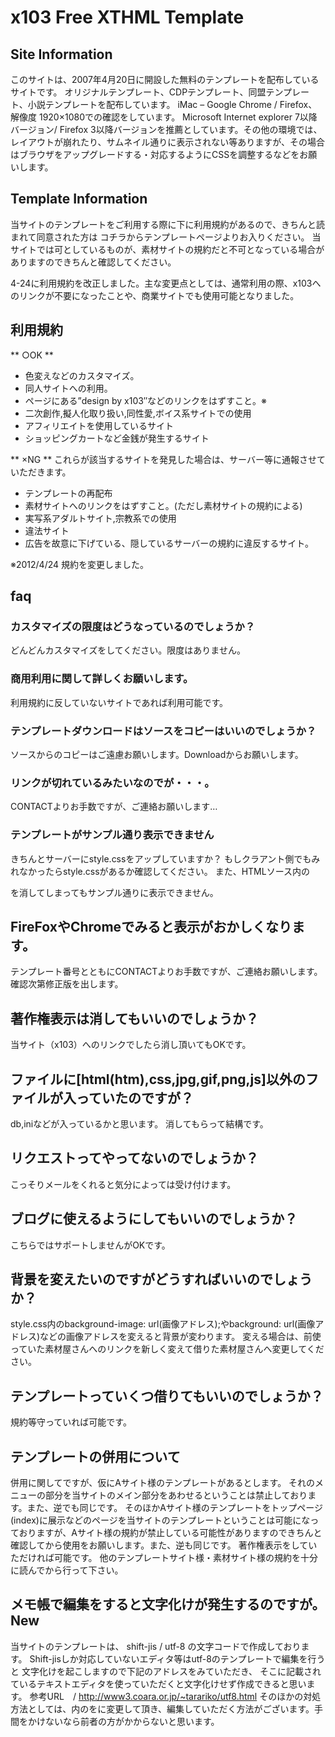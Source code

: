 # x103 Free XTHML Template 

## Site Information
このサイトは、2007年4月20日に開設した無料のテンプレートを配布しているサイトです。
オリジナルテンプレート、CDPテンプレート、同盟テンプレート、小説テンプレートを配布しています。
iMac – Google Chrome / Firefox、解像度 1920×1080での確認をしています。
Microsoft Internet explorer 7以降バージョン/ Firefox 3以降バージョンを推薦としています。その他の環境では、レイアウトが崩れたり、サムネイル通りに表示されない等ありますが、その場合はブラウザをアップグレードする・対応するようにCSSを調整するなどをお願いします。

## Template Information
当サイトのテンプレートをご利用する際に下に利用規約があるので、きちんと読まれて同意された方は コチラからテンプレートページよりお入りください。 
当サイトでは可としているものが、素材サイトの規約だと不可となっている場合がありますのできちんと確認してください。

4-24に利用規約を改正しました。主な変更点としては、通常利用の際、x103へのリンクが不要になったことや、商業サイトでも使用可能となりました。

## 利用規約
** ○OK **
- 色変えなどのカスタマイズ。
- 同人サイトへの利用。
- ページにある”design by x103″などのリンクをはずすこと。※
- 二次創作,擬人化取り扱い,同性愛,ボイス系サイトでの使用
- アフィリエイトを使用しているサイト
- ショッピングカートなど金銭が発生するサイト

** ×NG ** これらが該当するサイトを発見した場合は、サーバー等に通報させていただきます。
- テンプレートの再配布
- 素材サイトへのリンクをはずすこと。(ただし素材サイトの規約による)
- 実写系アダルトサイト,宗教系での使用
- 違法サイト
- 広告を故意に下げている、隠しているサーバーの規約に違反するサイト。

※2012/4/24 規約を変更しました。

## faq

### カスタマイズの限度はどうなっているのでしょうか？
どんどんカスタマイズをしてください。限度はありません。

### 商用利用に関して詳しくお願いします。
利用規約に反していないサイトであれば利用可能です。

### テンプレートダウンロードはソースをコピーはいいのでしょうか？
ソースからのコピーはご遠慮お願いします。Downloadからお願いします。

### リンクが切れているみたいなのでが・・・。
CONTACTよりお手数ですが、ご連絡お願いします…

### テンプレートがサンプル通り表示できません
きちんとサーバーにstyle.cssをアップしていますか？
もしクラアント側でもみれなかったらstyle.cssがあるか確認してください。
また、HTMLソース内の
<link rel=”stylesheet” type=”text/css”href=”style.css”>を消してしまってもサンプル通りに表示できません。

## FireFoxやChromeでみると表示がおかしくなります。
テンプレート番号とともにCONTACTよりお手数ですが、ご連絡お願いします。確認次第修正版を出します。

## 著作権表示は消してもいいのでしょうか？
当サイト（x103）へのリンクでしたら消し頂いてもOKです。

## ファイルに[html(htm),css,jpg,gif,png,js]以外のファイルが入っていたのですが？
db,iniなどが入っているかと思います。
消してもらって結構です。

## リクエストってやってないのでしょうか？
こっそりメールをくれると気分によっては受け付けます。

## ブログに使えるようにしてもいいのでしょうか？
こちらではサポートしませんがOKです。

## 背景を変えたいのですがどうすればいいのでしょうか？
style.css内のbackground-image: url(画像アドレス);やbackground: url(画像アドレス)などの画像アドレスを変えると背景が変わります。
変える場合は、前使っていた素材屋さんへのリンクを新しく変えて借りた素材屋さんへ変更してください。

## テンプレートっていくつ借りてもいいのでしょうか？
規約等守っていれば可能です。

## テンプレートの併用について
併用に関してですが、仮にAサイト様のテンプレートがあるとします。
それのメニューの部分を当サイトのメイン部分をあわせるということは禁止しております。また、逆でも同じです。
そのほかAサイト様のテンプレートをトップページ(index)に展示などのページを当サイトのテンプレートということは可能になっておりますが、Aサイト様の規約が禁止している可能性がありますのできちんと確認してから使用をお願いします。また、逆も同じです。
著作権表示をしていただければ可能です。
他のテンプレートサイト様・素材サイト様の規約を十分に読んでから行って下さい。

## メモ帳で編集をすると文字化けが発生するのですが。New
当サイトのテンプレートは、 shift-jis / utf-8 の文字コードで作成しております。
Shift-jisしか対応していないエディタ等はutf-8のテンプレートで編集を行うと
文字化けを起こしますので下記のアドレスをみていただき、
そこに記載されているテキストエディタを使っていただくと文字化けせず作成できると思います。
参考URL　/ http://www3.coara.or.jp/~tarariko/utf8.html
そのほかの対処方法としては、<head>内の<meta http-equiv=”Content-Type” content=”text/html; charset=utf-8″ />を<meta http-equiv=”Content-Type” content=”text/html; charset=shift_jis” />に変更して頂き、編集していただく方法がございます。手間をかけないなら前者の方がかからないと思います。
